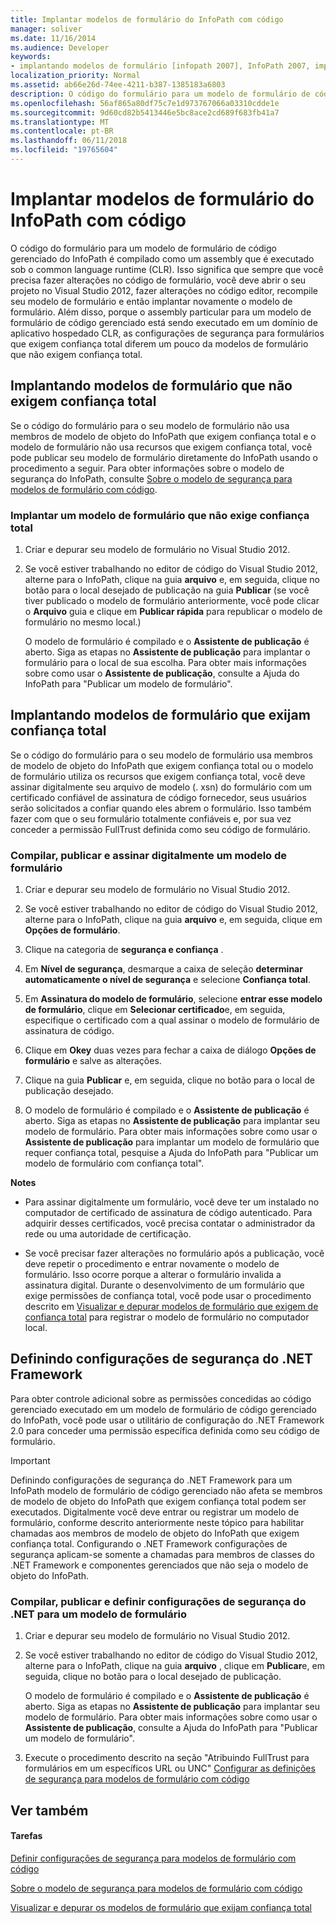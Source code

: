 ```yaml
---
title: Implantar modelos de formulário do InfoPath com código
manager: soliver
ms.date: 11/16/2014
ms.audience: Developer
keywords:
- implantando modelos de formulário [infopath 2007], InfoPath 2007, implantando modelos de formulário, implantar, configurações de segurança do .NET Framework [InfoPath 2007], [InfoPath 2007] de implantação, modelos de formulário de modelos de formulário [InfoPath 2007]
localization_priority: Normal
ms.assetid: ab66e26d-74ee-4211-b387-1385183a6803
description: O código do formulário para um modelo de formulário de código gerenciado do InfoPath é compilado como um assembly que é executado sob o common language runtime (CLR). Isso significa que sempre que você precisa fazer alterações no código de formulário, você deve abrir o seu projeto no Visual Studio 2012, fazer alterações no código editor, recompile seu modelo de formulário e então implantar novamente o modelo de formulário. Além disso, porque o assembly particular para um modelo de formulário de código gerenciado está sendo executado em um domínio de aplicativo hospedado CLR, as configurações de segurança para formulários que exigem confiança total diferem um pouco da modelos de formulário que não exigem confiança total.
ms.openlocfilehash: 56af865a80df75c7e1d973767066a03310cdde1e
ms.sourcegitcommit: 9d60cd82b5413446e5bc8ace2cd689f683fb41a7
ms.translationtype: MT
ms.contentlocale: pt-BR
ms.lasthandoff: 06/11/2018
ms.locfileid: "19765604"
---
```

# <a name="deploy-infopath-form-templates-with-code"></a>Implantar modelos de formulário do InfoPath com código

O código do formulário para um modelo de formulário de código gerenciado do InfoPath é compilado como um assembly que é executado sob o common language runtime (CLR). Isso significa que sempre que você precisa fazer alterações no código de formulário, você deve abrir o seu projeto no Visual Studio 2012, fazer alterações no código editor, recompile seu modelo de formulário e então implantar novamente o modelo de formulário. Além disso, porque o assembly particular para um modelo de formulário de código gerenciado está sendo executado em um domínio de aplicativo hospedado CLR, as configurações de segurança para formulários que exigem confiança total diferem um pouco da modelos de formulário que não exigem confiança total.
  
## <a name="deploying-form-templates-that-do-not-require-full-trust"></a>Implantando modelos de formulário que não exigem confiança total

Se o código do formulário para o seu modelo de formulário não usa membros de modelo de objeto do InfoPath que exigem confiança total e o modelo de formulário não usa recursos que exigem confiança total, você pode publicar seu modelo de formulário diretamente do InfoPath usando o procedimento a seguir. Para obter informações sobre o modelo de segurança do InfoPath, consulte [Sobre o modelo de segurança para modelos de formulário com código](about-the-security-model-for-form-templates-with-code.md).
  
### <a name="deploy-a-form-template-that-does-not-require-full-trust"></a>Implantar um modelo de formulário que não exige confiança total

1. Criar e depurar seu modelo de formulário no Visual Studio 2012.
    
2. Se você estiver trabalhando no editor de código do Visual Studio 2012, alterne para o InfoPath, clique na guia **arquivo** e, em seguida, clique no botão para o local desejado de publicação na guia **Publicar** (se você tiver publicado o modelo de formulário anteriormente, você pode clicar o **Arquivo** guia e clique em **Publicar rápida** para republicar o modelo de formulário no mesmo local.) 
    
    O modelo de formulário é compilado e o **Assistente de publicação** é aberto. Siga as etapas no **Assistente de publicação** para implantar o formulário para o local de sua escolha. Para obter mais informações sobre como usar o **Assistente de publicação**, consulte a Ajuda do InfoPath para "Publicar um modelo de formulário".
    
## <a name="deploying-form-templates-that-require-full-trust"></a>Implantando modelos de formulário que exijam confiança total

Se o código do formulário para o seu modelo de formulário usa membros de modelo de objeto do InfoPath que exigem confiança total ou o modelo de formulário utiliza os recursos que exigem confiança total, você deve assinar digitalmente seu arquivo de modelo (. xsn) do formulário com um certificado confiável de assinatura de código fornecedor, seus usuários serão solicitados a confiar quando eles abrem o formulário. Isso também fazer com que o seu formulário totalmente confiáveis e, por sua vez conceder a permissão FullTrust definida como seu código de formulário.
  
### <a name="compile-publish-and-digitally-sign-a-form-template"></a>Compilar, publicar e assinar digitalmente um modelo de formulário

1. Criar e depurar seu modelo de formulário no Visual Studio 2012.
    
2. Se você estiver trabalhando no editor de código do Visual Studio 2012, alterne para o InfoPath, clique na guia **arquivo** e, em seguida, clique em **Opções de formulário**.
    
3. Clique na categoria de **segurança e confiança** . 
    
4. Em **Nível de segurança**, desmarque a caixa de seleção **determinar automaticamente o nível de segurança** e selecione **Confiança total**.
    
5. Em **Assinatura do modelo de formulário**, selecione **entrar esse modelo de formulário**, clique em **Selecionar certificado**e, em seguida, especifique o certificado com a qual assinar o modelo de formulário de assinatura de código.
    
6. Clique em **Okey** duas vezes para fechar a caixa de diálogo **Opções de formulário** e salve as alterações. 
    
7. Clique na guia **Publicar** e, em seguida, clique no botão para o local de publicação desejado. 
    
8. O modelo de formulário é compilado e o **Assistente de publicação** é aberto. Siga as etapas no **Assistente de publicação** para implantar seu modelo de formulário. Para obter mais informações sobre como usar o **Assistente de publicação** para implantar um modelo de formulário que requer confiança total, pesquise a Ajuda do InfoPath para "Publicar um modelo de formulário com confiança total". 
    
 **Notes**
- Para assinar digitalmente um formulário, você deve ter um instalado no computador de certificado de assinatura de código autenticado. Para adquirir desses certificados, você precisa contatar o administrador da rede ou uma autoridade de certificação.
    
- Se você precisar fazer alterações no formulário após a publicação, você deve repetir o procedimento e entrar novamente o modelo de formulário. Isso ocorre porque a alterar o formulário invalida a assinatura digital. Durante o desenvolvimento de um formulário que exige permissões de confiança total, você pode usar o procedimento descrito em [Visualizar e depurar modelos de formulário que exigem de confiança total](how-to-preview-and-debug-form-templates-that-require-full-trust.md) para registrar o modelo de formulário no computador local. 
    
## <a name="configuring-net-framework-security-settings"></a>Definindo configurações de segurança do .NET Framework

Para obter controle adicional sobre as permissões concedidas ao código gerenciado executado em um modelo de formulário de código gerenciado do InfoPath, você pode usar o utilitário de configuração do .NET Framework 2.0 para conceder uma permissão específica definida como seu código de formulário.
  
> [!IMPORTANT]
> Definindo configurações de segurança do .NET Framework para um InfoPath modelo de formulário de código gerenciado não afeta se membros de modelo de objeto do InfoPath que exigem confiança total podem ser executados. Digitalmente você deve entrar ou registrar um modelo de formulário, conforme descrito anteriormente neste tópico para habilitar chamadas aos membros de modelo de objeto do InfoPath que exigem confiança total. Configurando o .NET Framework configurações de segurança aplicam-se somente a chamadas para membros de classes do .NET Framework e componentes gerenciados que não seja o modelo de objeto do InfoPath. 
  
### <a name="compile-publish-and-configure-net-security-settings-for-a-form-template"></a>Compilar, publicar e definir configurações de segurança do .NET para um modelo de formulário

1. Criar e depurar seu modelo de formulário no Visual Studio 2012.
    
2. Se você estiver trabalhando no editor de código do Visual Studio 2012, alterne para o InfoPath, clique na guia **arquivo** , clique em **Publicar**e, em seguida, clique no botão para o local desejado de publicação.
    
    O modelo de formulário é compilado e o **Assistente de publicação** é aberto. Siga as etapas no **Assistente de publicação** para implantar seu modelo de formulário. Para obter mais informações sobre como usar o **Assistente de publicação**, consulte a Ajuda do InfoPath para "Publicar um modelo de formulário".
    
3. Execute o procedimento descrito na seção "Atribuindo FullTrust para formulários em um específicos URL ou UNC" [Configurar as definições de segurança para modelos de formulário com código](how-to-configure-security-settings-for-form-templates-with-code.md)
    
## <a name="see-also"></a>Ver também

#### <a name="tasks"></a>Tarefas

[Definir configurações de segurança para modelos de formulário com código](how-to-configure-security-settings-for-form-templates-with-code.md)


[Sobre o modelo de segurança para modelos de formulário com código](about-the-security-model-for-form-templates-with-code.md)
  
[Visualizar e depurar os modelos de formulário que exijam confiança total](how-to-preview-and-debug-form-templates-that-require-full-trust.md)


